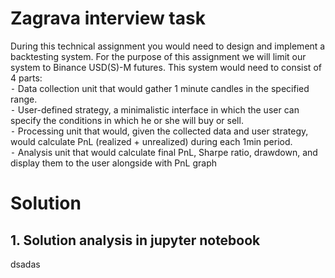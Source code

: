 # Zagrava interview task
During this technical assignment you would need to design and implement a backtesting system. For the purpose of this assignment we will limit our system to Binance USD(S)-M futures. This system would need to consist of 4 parts:<br />
 ⁃ Data collection unit that would gather 1 minute candles in the specified range.<br />
 ⁃ User-defined strategy, a minimalistic interface in which the user can specify the conditions in which he or she will buy or sell.<br />
 ⁃ Processing unit that would, given the collected data and user strategy, would calculate PnL (realized + unrealized) during each 1min period.<br />
 ⁃ Analysis unit that would calculate final PnL, Sharpe ratio, drawdown, and display them to the user alongside with PnL graph<br />
 
 # Solution

## 1. Solution analysis in jupyter notebook

dsadas
